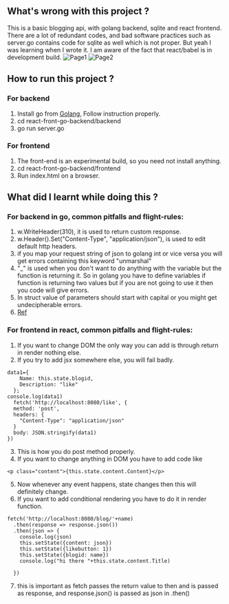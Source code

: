 ## What's wrong with this project ?
This is a basic blogging api, with golang backend, sqlite and react frontend. There are a lot of redundant codes, and bad software practices such as server.go contains code for sqlite as well which is not proper. But yeah I was learning when I wrote it. I am aware of the fact that react/babel is in development build.
![Page1](https://i.imgur.com/cDjJMJA.png)
![Page2](https://i.imgur.com/pH1pv4f.png)
## How to run this project ?
### For backend
1. Install go from [Golang](https://golang.org/doc/install?download=go1.11.linux-amd64.tar.gz), Follow instruction properly.
2. cd react-front-go-backend/backend
3. go run server.go
### For frontend
1. The front-end is an experimental build, so you need not install anything.
2. cd react-front-go-backend/frontend
3. Run index.html on a browser.
## What did I learnt while doing this ?
### For backend in go, common pitfalls and flight-rules:
1. w.WriteHeader(310), it is used to return custom response.
2. w.Header().Set("Content-Type", "application/json"), is used to edit default http headers.
3. if you map your request string of json to golang int or vice versa you will get errors containing this keyword "unmarshal"
4. "_" is used when you don't want to do anything with the variable but the function is returning it. So in golang you have to define variables if function is returning two values but if you are not going to use it then you code will give errors.
5. In struct value of parameters should start with capital or you might get undecipherable errors.
6. [Ref](https://github.com/campoy/go-web-workshop)
### For frontend in react, common pitfalls and flight-rules:
1. If you want to change DOM the only way you can add is through return in render nothing else.
2. If you try to add jsx somewhere else, you will fail badly.
```
data1={
    Name: this.state.blogid,
    Description: "like"
  };
console.log(data1)
  fetch('http://localhost:8080/like', {
  method: 'post',
  headers: {
    "Content-Type": "application/json"
  }
  body: JSON.stringify(data1)
})

```
3. This is how you do post method properly.
4. If you want to change anything in DOM you have to add code like 

```
<p class="content">{this.state.content.Content}</p>
```
5. Now whenever any event happens, state changes then this will definitely change.
6. If you want to add conditional rendering you have to do it in render function.

```
fetch('http://localhost:8080/blog/'+name)
  .then(response => response.json())
  .then(json => {
    console.log(json)
    this.setState({content: json})
    this.setState({likebutton: 1})
    this.setState({blogid: name})
    console.log("hi there "+this.state.content.Title)

  })
```
7. this is important as fetch passes the return value to then and is passed as response, and response.json() is passed as json in 
.then()

